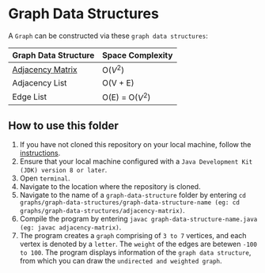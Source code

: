 # Graph Data Structures 

A `Graph` can be constructed via these `graph data structures`:

Graph Data Structure                                                                                            | Space Complexity
----------------------------------------------------------------------------------------------------------------|--------------------
[Adjacency Matrix](https://github.com/shumarb/learning/tree/main/graphs/graph-data-structures/adjacency-matrix) | O($V^2$)
Adjacency List     | O(V + E)
Edge List          | O(E) = O($V^2$)

## How to use this folder
1. If you have not cloned this repository on your local machine, follow the [instructions](https://github.com/shumarb/learning#how-to-use-this-repository).
2. Ensure that your local machine configured with a `Java Development Kit (JDK) version 8 or later`.
3. Open `terminal`.
4. Navigate to the location where the repository is cloned.
5. Navigate to the name of a `graph-data-structure` folder by entering `cd graphs/graph-data-structures/graph-data-structure-name (eg: cd graphs/graph-data-structures/adjacency-matrix)`.
6. Compile the program by entering `javac graph-data-structure-name.java (eg: javac adjacency-matrix)`.
8.  The program creates a `graph` comprising of `3 to 7` vertices, and each vertex is denoted by a `letter`. The `weight` of the edges are betewen `-100 to 100`. The program displays information of the `graph data structure`, from which you can draw the `undirected and weighted graph`.
